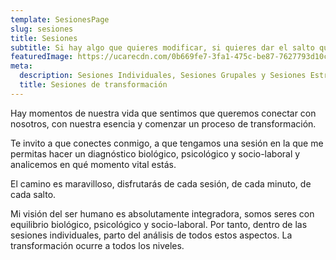 ```yaml
---
template: SesionesPage
slug: sesiones
title: Sesiones
subtitle: Si hay algo que quieres modificar, si quieres dar el salto que llevas tiempo visualizando o encontrar esa visualización, es posible que no estés aquí por casualidad.
featuredImage: https://ucarecdn.com/0b669fe7-3fa1-475c-be87-7627793d10ca/
meta:
  description: Sesiones Individuales, Sesiones Grupales y Sesiones Estratégicas de transformación con Lorena Grimal
  title: Sesiones de transformación
---
```


Hay momentos de nuestra vida que sentimos que queremos conectar con nosotros, con nuestra esencia y comenzar un proceso de transformación.

Te invito a que conectes conmigo, a que tengamos una sesión en la que me permitas hacer un diagnóstico biológico, psicológico y socio-laboral y analicemos en qué momento vital estás.

El camino es maravilloso, disfrutarás de cada sesión, de cada minuto, de cada salto.

Mi visión del ser humano es absolutamente integradora, somos seres con equilibrio biológico, psicológico y socio-laboral. Por tanto, dentro de las sesiones individuales, parto del análisis de todos estos aspectos. La transformación ocurre a todos los niveles.